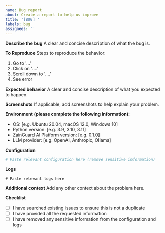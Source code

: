```yaml
---
name: Bug report
about: Create a report to help us improve
title: '[BUG] '
labels: bug
assignees: ''
---
```


**Describe the bug**
A clear and concise description of what the bug is.

**To Reproduce**
Steps to reproduce the behavior:
1. Go to '...'
2. Click on '....'
3. Scroll down to '....'
4. See error

**Expected behavior**
A clear and concise description of what you expected to happen.

**Screenshots**
If applicable, add screenshots to help explain your problem.

**Environment (please complete the following information):**
 - OS: [e.g. Ubuntu 20.04, macOS 12.0, Windows 10]
 - Python version: [e.g. 3.9, 3.10, 3.11]
 - ZainGuard AI Platform version: [e.g. 0.1.0]
 - LLM provider: [e.g. OpenAI, Anthropic, Ollama]

**Configuration**
```yaml
# Paste relevant configuration here (remove sensitive information)
```

**Logs**
```
# Paste relevant logs here
```

**Additional context**
Add any other context about the problem here.

**Checklist**
- [ ] I have searched existing issues to ensure this is not a duplicate
- [ ] I have provided all the requested information
- [ ] I have removed any sensitive information from the configuration and logs